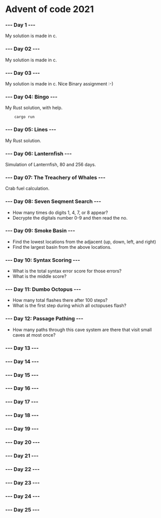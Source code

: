 # Advent of code 2021

### --- Day 1 ---

My solution is made in c.

### --- Day 02 ---

My solution is made in c.

### --- Day 03 ---

My solution is made in c. Nice Binary assignment :-)

### --- Day 04: Bingo ---

My Rust solution, with help.

```bach
    cargo run
```

### --- Day 05: Lines ---

My Rust solution.

### --- Day 06: Lanternfish ---

Simulation of Lanternfish, 80 and 256 days.

### --- Day 07: The Treachery of Whales ---

Crab fuel calculation. 

### --- Day 08: Seven Seqment Search ---

- How many times do digits 1, 4, 7, or 8 appear?
- Decrypte the digitals number 0-9 and then read the no.

### --- Day 09: Smoke Basin ---

- Find the lowest locations from the adjacent (up, down, left, and right)
- Find the largest basin from the above locations.

### --- Day 10: Syntax Scoring ---

- What is the total syntax error score for those errors?
- What is the middle score?

### --- Day 11: Dumbo Octopus ---

- How many total flashes there after 100 steps?
- What is the first step during which all octopuses flash?

### --- Day 12: Passage Pathing ---

- How many paths through this cave system are there that visit small caves at most once?

### --- Day 13 ---

### --- Day 14 ---

### --- Day 15 ---

### --- Day 16 ---

### --- Day 17 ---

### --- Day 18 ---

### --- Day 19 ---

### --- Day 20 ---

### --- Day 21 ---

### --- Day 22 ---

### --- Day 23 ---

### --- Day 24 ---

### --- Day 25 ---

